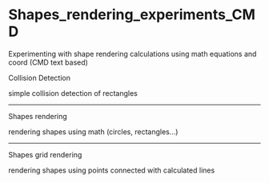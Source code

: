 # Shapes_rendering_experiments_CMD
Experimenting with shape rendering calculations using math equations and coord (CMD text based)

Collision Detection

simple collision detection of rectangles

_________________________________________________

Shapes rendering

rendering shapes using math (circles, rectangles...)

_________________________________________________

Shapes grid rendering

rendering shapes using points connected with calculated lines
